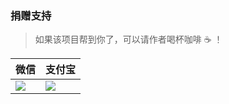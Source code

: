 ### 捐赠支持
> 如果该项目帮到你了，可以请作者喝杯咖啡 ☕ ！

|   微信  |   支付宝  |
|--- | --- |
|  ![](https://i.loli.net/2019/03/28/5c9c951c61a9a.png)   |  ![](https://i.loli.net/2019/03/28/5c9c95355fecb.png)  |
